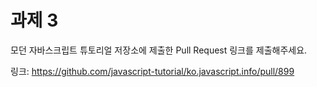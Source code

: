 # 과제 3

모던 자바스크립트 튜토리얼 저장소에 제출한 Pull Request 링크를 제출해주세요.

링크: https://github.com/javascript-tutorial/ko.javascript.info/pull/899
